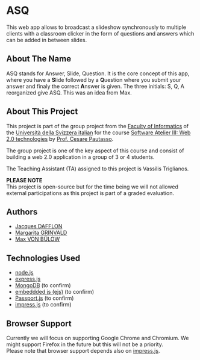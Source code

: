ASQ
===

This web app allows to broadcast a slideshow synchronously to multiple clients
with a classroom clicker in the form of questions and answers which can be added
in between slides.

About The Name
--------------

ASQ stands for Answer, Slide, Question.
It is the core concept of this app, where you have a **S**lide followed by a
**Q**uestion where you submit your answer and finaly the correct **A**nswer is
given.
The three initials: S, Q, A reorganized give ASQ.
This was an idea from Max.

About This Project
------------------

This project is part of the group project from the
[Faculty of Informatics](http://www.inf.usi.ch/)
of the [Università della Svizzera italian](http://www.usi.ch/en/index.htm)
for the course [Software Atelier III: Web 2.0 technologies](http://www.inf.usi.ch/presentazione-studiare/container_education_utilities/orario_corsi/corso?id=985)
by [Prof. Cesare Pautasso](http://www.inf.usi.ch/faculty/pautasso/).

The group project is one of the key aspect of this course and consist of building
a web 2.0 application in a group of 3 or 4 students.

The Teaching Assistant (TA) assigned to this project is Vassilis Triglianos.

**PLEASE NOTE**  
This project is open-source but for the time being we will not allowed external
participations as this project is part of a graded evaluation.

Authors
-------

* [Jacques DAFFLON](http://atelier.inf.usi.ch/~dafflonj/)
* [Margarita GRINVALD](http://atelier.inf.usi.ch/~grinvalm/)
* [Max VON BÜLOW](http://www.people.usi.ch/vonbum/index.html)

Technologies Used
-----------------
- [node.js][1]
- [express.js][2]
- [MongoDB][3] (to confirm)
- [embeddded js (ejs)][4] (to confirm)
- [Passport.js][5] (to confirm)
- [impress.js][6] (to confirm)

Browser Support
---------------

Currently we will focus on supporting Google Chrome and Chromium.
We might support Firefox in the future but this will not be a priority.  
Please note that browser support depends also on [impress.js][5].

[1]: http://nodejs.org/                     "node.js"
[2]: http://expressjs.com/                  "express.js"
[3]: http://www.mongodb.org/                "MongoDB"
[4]: http://embeddedjs.com/                 "ejs"
[5]: http://passportjs.org/                 "Passport.js"
[6]: https://github.com/bartaz/impress.js/  "impress.js"